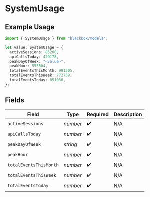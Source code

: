 # SystemUsage

## Example Usage

```typescript
import { SystemUsage } from "blackbox/models";

let value: SystemUsage = {
  activeSessions: 85200,
  apiCallsToday: 429178,
  peakDayOfWeek: "<value>",
  peakHour: 555504,
  totalEventsThisMonth: 991505,
  totalEventsThisWeek: 772759,
  totalEventsToday: 851036,
};
```

## Fields

| Field                  | Type                   | Required               | Description            |
| ---------------------- | ---------------------- | ---------------------- | ---------------------- |
| `activeSessions`       | *number*               | :heavy_check_mark:     | N/A                    |
| `apiCallsToday`        | *number*               | :heavy_check_mark:     | N/A                    |
| `peakDayOfWeek`        | *string*               | :heavy_check_mark:     | N/A                    |
| `peakHour`             | *number*               | :heavy_check_mark:     | N/A                    |
| `totalEventsThisMonth` | *number*               | :heavy_check_mark:     | N/A                    |
| `totalEventsThisWeek`  | *number*               | :heavy_check_mark:     | N/A                    |
| `totalEventsToday`     | *number*               | :heavy_check_mark:     | N/A                    |